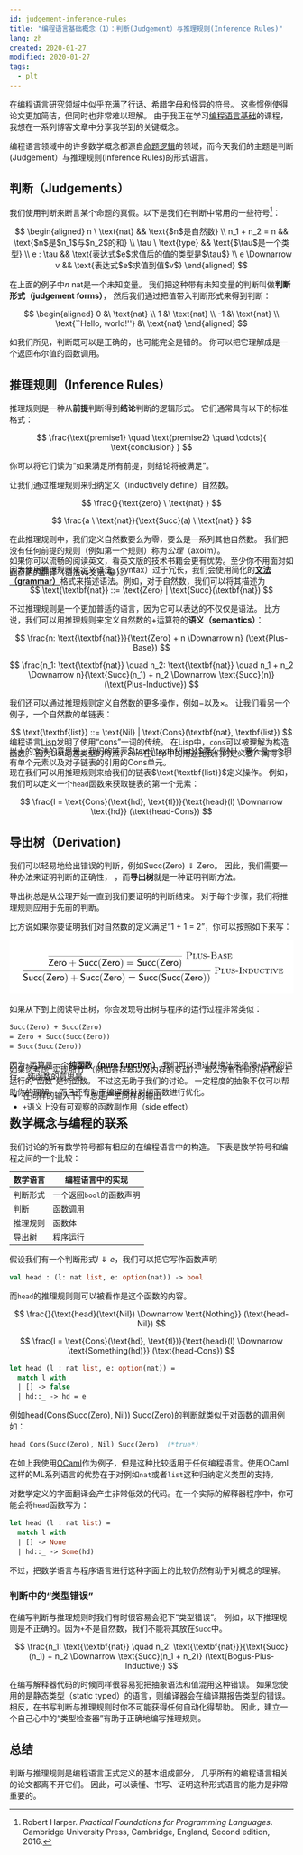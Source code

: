 ```yaml
---
id: judgement-inference-rules
title: "编程语言基础概念（1）：判断(Judgement）与推理规则(Inference Rules)"
lang: zh
created: 2020-01-27
modified: 2020-01-27
tags:
  - plt
---
```


在编程语言研究领域中似乎充满了行话、希腊字母和怪异的符号。
这些惯例使得论文更加简洁，但同时也非常难以理解。
由于我正在学习[编程语言基础](https://csci5535.cs.colorado.edu/s20/)的课程，
我想在一系列博客文章中分享我学到的关键概念。

编程语言领域中的许多数学概念都源自[命题逻辑](https://zh.wikipedia.org/wiki/%E5%91%BD%E9%A2%98%E9%80%BB%E8%BE%91)的领域，而今天我们的主题是判断(Judgement）与推理规则(Inference Rules)的形式语言。

## 判断（Judgements）

我们使用判断来断言某个命题的真假。以下是我们在判断中常用的一些符号[^1]：

[^1]: Robert Harper. _Practical Foundations for Programming Languages_. Cambridge University Press, Cambridge, England, Second edition, 2016.

$$
\begin{aligned}
n \ \text{nat} && \text{$n$是自然数} \\
n_1 + n_2 = n && \text{$n$是$n_1$与$n_2$的和} \\
\tau \ \text{type} && \text{$\tau$是一个类型} \\
e : \tau && \text{表达式$e$求值后的值的类型是$\tau$} \\
e \Downarrow v && \text{表达式$e$求值到值$v$}
\end{aligned}
$$

在上面的例子中$n \ \text{nat}$是一个未知变量。
我们把这种带有未知变量的判断叫做**判断形式（judgement forms）**，
然后我们通过把值带入判断形式来得到判断：

$$
\begin{aligned}
0 &\ \text{nat} \\
1 &\ \text{nat} \\
-1 &\ \text{nat} \\
\text{``Hello, world!''} &\ \text{nat}
\end{aligned}
$$

如我们所见，判断既可以是正确的，也可能完全是错的。
你可以把它理解成是一个返回布尔值的函数调用。

## 推理规则（Inference Rules）

推理规则是一种从**前提**判断得到**结论**判断的逻辑形式。
它们通常具有以下的标准格式：

$$
\frac{\text{premise1} \quad \text{premise2} \quad \cdots}{ \text{conclusion} }
$$

你可以将它们读为“如果满足所有前提，则结论将被满足”。

让我们通过推理规则来归纳定义（inductively define）自然数。

$$
\frac{}{\text{zero} \ \text{nat} }
$$

$$
\frac{a  \ \text{nat}}{\text{Succ}(a) \ \text{nat} }
$$

在此推理规则中，我们定义自然数要么为零，要么是一系列其他自然数。
我们把没有任何前提的规则（例如第一个规则）称为*公理*（axoim）。

因为使用推理规则来定义语法（syntax）过于冗长，我们会使用简化的[**文法（grammar）**](https://zh.wikipedia.org/wiki/%E5%BD%A2%E5%BC%8F%E6%96%87%E6%B3%95)格式来描述语法。例如，对于自然数，我们可以将其描述为

<aside class="side-note" style="margin-top: -70px">

如果你可以流畅的阅读英文，看英文版的技术书籍会更有优势。至少你不用面对如此奇葩的翻译（语法vs文法 😂）。

</aside>

$$
\text{\textbf{nat}} ::= \text{Zero} | \text{Succ}(\textbf{nat})
$$

不过推理规则是一个更加普适的语言，因为它可以表达的不仅仅是语法。
比方说，我们可以用推理规则来定义自然数的$+$运算符的**语义（semantics）**：

$$
\frac{n: \text{\textbf{nat}}}{\text{Zero} + n \Downarrow n} (\text{Plus-Base})
$$

$$
\frac{n_1: \text{\textbf{nat}} \quad n_2: \text{\textbf{nat}} \quad n_1 + n_2 \Downarrow n}{\text{Succ}(n_1) + n_2 \Downarrow \text{Succ}(n)} (\text{Plus-Inductive})
$$

我们还可以通过推理规则定义自然数的更多操作，例如$-$以及$\times$。
让我们看另一个例子，一个自然数的单链表：

$$
\text{\textbf{list}} ::= \text{Nil} | \text{Cons}(\textbf{nat}, \textbf{list})
$$

以上的文法的意思是，我们的链表$\text{\textbf{list}}$要么是$\text{Nil}$，要么是一个拥有单个元素以及对子链表的引用的$\text{Cons}$单元。

<aside class="side-note" style="margin-top: -70px">

编程语言[Lisp](https://zh.wikipedia.org/wiki/LISP)发明了使用“cons”一词的传统。
在Lisp中，`cons`可以被理解为构造函数。
因为List动态类型的特点，`cons`在Lisp中的用途比我们的定义要广阔得多。

</aside>

现在我们可以用推理规则来给我们的链表$\text{\textbf{list}}$定义操作。
例如，我们可以定义一个`head`函数来获取链表的第一个元素：

$$
\frac{l = \text{Cons}(\text{hd}, \text{tl})}{\text{head}(l) \Downarrow \text{hd}} (\text{head-Cons})
$$

## 导出树（Derivation)

我们可以轻易地给出错误的判断，例如$\text{Succ(Zero)} \Downarrow \text{Zero}$。
因此，我们需要一种办法来证明判断的正确性，
，而**导出树**就是一种证明判断方法。

导出树总是从公理开始一直到我们要证明的判断结束。
对于每个步骤，我们将推理规则应用于先前的判断。

比方说如果你要证明我们对自然数的定义满足“1 + 1 = 2”，你可以按照如下来写：

![Derivation of 1 + 1 = 2](derivation1.PNG)

如果从下到上阅读导出树，你会发现导出树与程序的运行过程非常类似：

```ocaml
Succ(Zero) + Succ(Zero)
= Zero + Succ(Succ(Zero))
= Succ(Succ(Zero))
```

因为`+`运算是一个**纯函数（pure function）**,我们可以通过替换法来追溯`+`运算的运行。
纯函数的意思是

- 在同样的输入下，`+`总是产生同样的输出
- `+`语义上没有可观察的函数副作用（side effect）

<aside class="side-note" style="margin-top: -100px">

如果您考虑“实现细节”（例如寄存器以及内存的变动），
那么没有任何的在机器上运行的“函数”是纯函数。
不过这无助于我们的讨论。
一定程度的抽象不仅可以帮助你的理解，
而且还有助于编译器针对纯函数进行优化。

</aside>

## 数学概念与编程的联系

我们讨论的所有数学符号都有相应的在编程语言中的构造。
下表是数学符号和编程之间的一个比较：

| 数学语言 | 编程语言中的实现         |
| -------- | ------------------------ |
| 判断形式 | 一个返回`bool`的函数声明 |
| 判断     | 函数调用                 |
| 推理规则 | 函数体                   |
| 导出树   | 程序运行                 |

假设我们有一个判断形式$l \Downarrow e$，我们可以把它写作函数声明

```ocaml
val head : (l: nat list, e: option(nat)) -> bool
```

而`head`的推理规则则可以被看作是这个函数的内容。

$$
\frac{}{\text{head}(\text{Nil}) \Downarrow \text{Nothing}} (\text{head-Nil})
$$

$$
\frac{l = \text{Cons}(\text{hd}, \text{tl})}{\text{head}(l) \Downarrow \text{Something(hd)}} (\text{head-Cons})
$$

```ocaml
let head (l : nat list, e: option(nat)) =
  match l with
  | [] -> false
  | hd::_ -> hd = e
```

例如$\text{head(Cons(Succ(Zero), Nil))} \ \text{Succ(Zero)}$的判断就类似于对函数的调用例如：

```ocaml
head Cons(Succ(Zero), Nil) Succ(Zero)  (*true*)
```

在如上我使用[OCaml](https://ocaml.org/)作为例子，但是这种比较适用于任何编程语言。使用OCaml这样的ML系列语言的优势在于对例如`nat`或者`list`这种归纳定义类型的支持。

对数学定义的字面翻译会产生非常低效的代码。在一个实际的解释器程序中，你可能会将`head`函数写为：

```ocaml
let head (l : nat list) =
  match l with
  | [] -> None
  | hd::_ -> Some(hd)
```

不过，把数学语言与程序语言进行这种字面上的比较仍然有助于对概念的理解。

### 判断中的“类型错误”

在编写判断与推理规则时我们有时很容易会犯下“类型错误”。
例如，以下推理规则是不正确的。因为`+`不是自然数，我们不能将其放在`Succ`中。

$$
\frac{n_1: \text{\textbf{nat}} \quad n_2: \text{\textbf{nat}}}{\text{Succ}(n_1) + n_2 \Downarrow \text{Succ}(n_1 + n_2)} (\text{Bogus-Plus-Inductive})
$$

在编写解释器代码的时候同样很容易犯把抽象语法和值混用这种错误。
如果您使用的是静态类型（static typed）的语言，则编译器会在编译期报告类型的错误。
相反，在书写判断与推理规则时你不可能获得任何自动化得帮助。
因此，建立一个自己心中的“类型检查器”有助于正确地编写推理规则。

## 总结

判断与推理规则是编程语言正式定义的基本组成部分，
几乎所有的编程语言相关的论文都离不开它们。
因此，可以读懂、书写、证明这种形式语言的能力是非常重要的。
